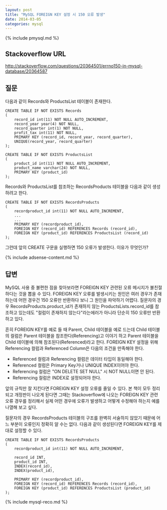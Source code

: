```yaml
---
layout: post
title: "MySQL FOREIGN KEY 설정 시 150 오류 발생"
date: 2014-03-05 
categories: mysql
---
```


{% include pmysql.md %}

## Stackoverflow URL

http://stackoverflow.com/questions/20364501/errno150-in-mysql-database/20364587

## 질문

다음과 같이 Records와 ProductsList 테이블이 존재한다.

    CREATE TABLE IF NOT EXISTS Records
    (
        record_id int(11) NOT NULL AUTO_INCREMENT,
        record_year year(4) NOT NULL,
        record_quarter int(1) NOT NULL,
        profit_tax int(11) NOT NULL,
        PRIMARY KEY (record_id, record_year, record_quarter),
        UNIQUE(record_year, record_quarter)
    );
     
    CREATE TABLE IF NOT EXISTS ProductsList
    (
        product_id int(11) NOT NULL AUTO_INCREMENT,
        product_name varchar(24) NOT NULL,
        PRIMARY KEY (product_id)
    ); 

Records와 ProductsList를 참조하는 RecordsProducts 테이블을 다음과 같이 생성하려고 한다.

    CREATE TABLE IF NOT EXISTS RecordsProducts
    (
        recordproduct_id int(11) NOT NULL AUTO_INCREMENT,
        ...
        ...
        PRIMARY KEY (recordproduct_id),
        FOREIGN KEY (record_id) REFERENCES Records (record_id),
        FOREIGN KEY (product_id) REFERENCES ProductsList (record_id)
    );

그런데 앞의 CREATE 구문을 실행하면 150 오류가 발생한다. 이유가 무엇인가?

{% include adsense-content.md %}

## 답변

MySQL 사용 중 불편한 점을 찾아보라면 FOREIGN KEY 관련된 오류 메시지가 불친절하다는 것을 뽑을 수 있다. FOREIGN KEY 오류를 발생시키는 원인은 여러 경우가 존재하는데 어떤 경우건 150 오류만 반환하다 보니 그 원인을 파악하기 어렵다. 질문자의 경우 RecordsProducts.product_id가 존재하지 않는 ProductsLists.record_id를 참조하고 있는데도 "컬럼이 존재하지 않는다"라는에러가 아니라 단순히 150 오류만 반환하고 있다.

흔히 FOREIGN KEY를 예로 들 때 Parent, Child 테이블을 예로 드는데 Child 테이블의 컬럼은 Parent 테이블을 참조한다(Referencing)고 이야기 하고 Parent 테이블을 Child 테이블에 의해 참조된다(Referenced)라고 한다. FOREIGN KEY 설정을 위해 Referencing 컬럼과 Referenced Column은 다음의 조건을 만족해야 한다.

- Referenced 컬럼과 Referencing 컬럼은 데이터 타입이 동일해야 한다.
- Referenced 컬럼은 Primary Key거나 UNIQUE INDEX이어야 한다.
- Referencing 컬럼은 "ON DELETE SET NULL" 시 NOT NULL이면 안 된다.
- Referencing 컬럼은 INDEX로 설정되어야 한다.

앞의 규칙만 잘 지킨다면 FOREIGN KEY 설정 오류를 줄일 수 있다. 본 책이 모두 정리되고 개정판이 나오게 된다면 그때는 Stackoverflow에 나오는 FOREIGN KEY 관련 오류 경우를 정리해서 실제 어떤 경우에 오류가 발생하고 어떻게 수정해야 하는지 예를 나열해 보고 싶다.

질문자의 경우 RecordsProducts 테이블의 구조를 완벽히 서술하지 않았기 때문에 어느 부분이 오류인지 정확히 알 수는 없다. 다음과 같이 생성된다면 FOREIGN KEY를 제대로 설정할 수 있다.

    CREATE TABLE IF NOT EXISTS RecordsProducts
    (
        recordproduct_id int(11) NOT NULL AUTO_INCREMENT,
     
        record_id INT,
        product_id INT,
        INDEX(record_id),
        INDEX(product_id),
     
        PRIMARY KEY (recordproduct_id),
        FOREIGN KEY (record_id) REFERENCES Records (record_id),
        FOREIGN KEY (product_id) REFERENCES ProductsList (product_id)
    );

{% include mysql-reco.md %}
